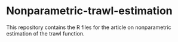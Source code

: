# Nonparametric-trawl-estimation
This repository contains the R files for the article on nonparametric estimation of the trawl function.
